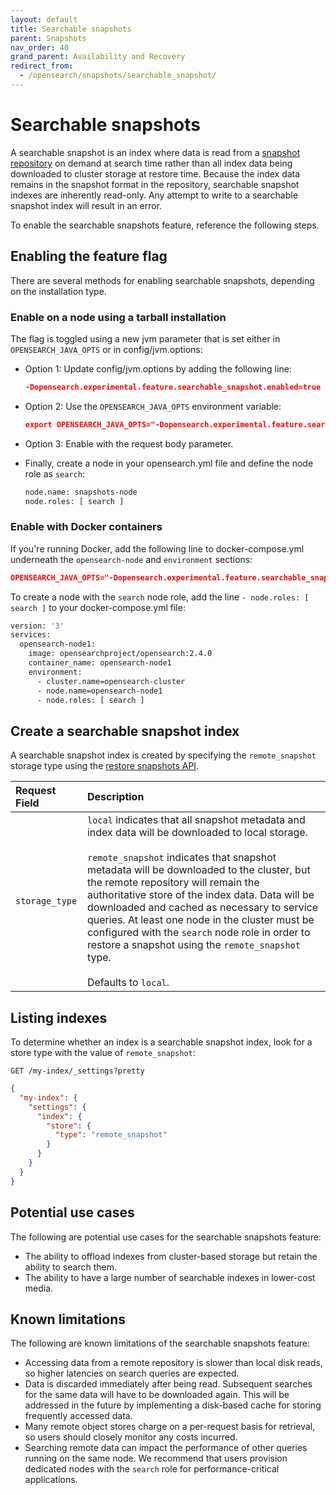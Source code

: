 ```yaml
---
layout: default
title: Searchable snapshots
parent: Snapshots
nav_order: 40
grand_parent: Availability and Recovery
redirect_from: 
  - /opensearch/snapshots/searchable_snapshot/
---
```


# Searchable snapshots

A searchable snapshot is an index where data is read from a [snapshot repository]({{site.url}}{{site.baseurl}}/opensearch/snapshots/snapshot-restore/#register-repository) on demand at search time rather than all index data being downloaded to cluster storage at restore time. Because the index data remains in the snapshot format in the repository, searchable snapshot indexes are inherently read-only. Any attempt to write to a searchable snapshot index will result in an error.

To enable the searchable snapshots feature, reference the following steps.

## Enabling the feature flag

There are several methods for enabling searchable snapshots, depending on the installation type.

### Enable on a node using a tarball installation

The flag is toggled using a new jvm parameter that is set either in `OPENSEARCH_JAVA_OPTS` or in config/jvm.options:

- Option 1: Update config/jvm.options by adding the following line:

    ```json
    -Dopensearch.experimental.feature.searchable_snapshot.enabled=true
    ```

- Option 2: Use the `OPENSEARCH_JAVA_OPTS` environment variable:

    ```json
    export OPENSEARCH_JAVA_OPTS="-Dopensearch.experimental.feature.searchable_snapshot.enabled=true"
    ```
- Option 3: Enable with the request body parameter.

- Finally, create a node in your opensearch.yml file and define the node role as `search`:

    ```bash
    node.name: snapshots-node
    node.roles: [ search ]
    ```

### Enable with Docker containers

If you're running Docker, add the following line to docker-compose.yml underneath the `opensearch-node` and `environment` sections:

```json
OPENSEARCH_JAVA_OPTS="-Dopensearch.experimental.feature.searchable_snapshot.enabled=true" # Enables searchable snapshot
```

To create a node with the `search` node role, add the line `- node.roles: [ search ]` to your docker-compose.yml file:

```bash
version: '3'
services:
  opensearch-node1:
    image: opensearchproject/opensearch:2.4.0
    container_name: opensearch-node1
    environment:
      - cluster.name=opensearch-cluster
      - node.name=opensearch-node1
      - node.roles: [ search ]
```

## Create a searchable snapshot index

A searchable snapshot index is created by specifying the `remote_snapshot` storage type using the [restore snapshots API]({{site.url}}{{site.baseurl}}/opensearch/snapshots/snapshot-restore/#restore-snapshots).

Request Field | Description
:--- | :---
`storage_type` | `local` indicates that all snapshot metadata and index data will be downloaded to local storage. <br /><br > `remote_snapshot` indicates that snapshot metadata will be downloaded to the cluster, but the remote repository will remain the authoritative store of the index data. Data will be downloaded and cached as necessary to service queries. At least one node in the cluster must be configured with the `search` node role in order to restore a snapshot using the `remote_snapshot` type. <br /><br > Defaults to `local`.

## Listing indexes

To determine whether an index is a searchable snapshot index, look for a store type with the value of `remote_snapshot`:

```
GET /my-index/_settings?pretty
```

```json
{
  "my-index": {
    "settings": {
      "index": {
        "store": {
          "type": "remote_snapshot"
        }
      }
    }
  }
}
```

## Potential use cases

The following are potential use cases for the searchable snapshots feature:

- The ability to offload indexes from cluster-based storage but retain the ability to search them.
- The ability to have a large number of searchable indexes in lower-cost media.

## Known limitations

The following are known limitations of the searchable snapshots feature:

- Accessing data from a remote repository is slower than local disk reads, so higher latencies on search queries are expected.
- Data is discarded immediately after being read. Subsequent searches for the same data will have to be downloaded again. This will be addressed in the future by implementing a disk-based cache for storing frequently accessed data.
- Many remote object stores charge on a per-request basis for retrieval, so users should closely monitor any costs incurred.
- Searching remote data can impact the performance of other queries running on the same node. We recommend that users provision dedicated nodes with the `search` role for performance-critical applications.